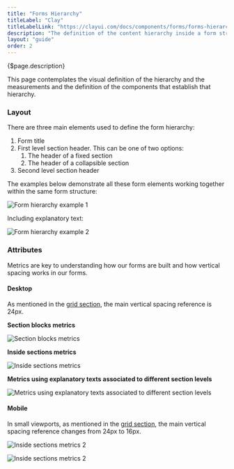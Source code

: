 ```yaml
---
title: "Forms Hierarchy"
titleLabel: "Clay"
titleLabelLink: "https://clayui.com/docs/components/forms/forms-hierarchy.html"
description: "The definition of the content hierarchy inside a form structure and the components used to identify the different content blocks."
layout: "guide"
order: 2
---
```


<div class="page-description">{$page.description}</div>

This page contemplates the visual definition of the hierarchy and the measurements and the definition of the components that establish that hierarchy.

### Layout

There are three main elements used to define the form hierarchy:
1. Form title
2. First level section header. This can be one of two options:
    1. The header of a fixed section
    2. The header of a collapsible section
3. Second level section header

The examples below demonstrate all these form elements working together within the same form structure:

![Form hierarchy example 1](../../../images/FormHierarchyParts.jpg)

Including explanatory text:

![Form hierarchy example 2](../../../images/FormHierarchyTexts.jpg)

### Attributes

Metrics are key to understanding how our forms are built and how vertical spacing works in our forms.

#### Desktop

As mentioned in the [grid section](../../designPrinciples/grid.html), the main vertical spacing reference is 24px.

__Section blocks metrics__

![Section blocks metrics](../../../images/FormHierarchySectionBlocks.jpg)

__Inside sections metrics__

![Inside sections metrics](../../../images/FormHierarchySections.jpg)

__Metrics using explanatory texts associated to different section levels__

![Metrics using explanatory texts associated to different section levels](../../../images/FormHierarchySectionTexts.jpg)

#### Mobile

In small viewports, as mentioned in the [grid section](../../designPrinciples/grid.html), the main vertical spacing reference changes from 24px to 16px.

![Inside sections metrics 2](../../../images/FormHierarchySectionBlocksM.jpg)

![Inside sections metrics 2](../../../images/FormHierarchySectionTextsM.jpg)